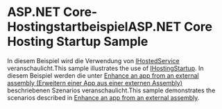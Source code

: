 # <a name="aspnet-core-hosting-startup-sample"></a><span data-ttu-id="e277b-101">ASP.NET Core-Hostingstartbeispiel</span><span class="sxs-lookup"><span data-stu-id="e277b-101">ASP.NET Core Hosting Startup Sample</span></span>

<span data-ttu-id="e277b-102">In diesem Beispiel wird die Verwendung von [IHostedService](https://docs.microsoft.com/dotnet/api/microsoft.aspnetcore.hosting.ihostingstartup) veranschaulicht.</span><span class="sxs-lookup"><span data-stu-id="e277b-102">This sample illustrates the use of [IHostingStartup](https://docs.microsoft.com/dotnet/api/microsoft.aspnetcore.hosting.ihostingstartup).</span></span> <span data-ttu-id="e277b-103">In diesem Beispiel werden die unter [Enhance an app from an external assembly (Erweitern einer App aus einer externen Assembly)](https://docs.microsoft.com/aspnet/core/fundamentals/host/platform-specific-configuration) beschriebenen Szenarios veranschaulicht.</span><span class="sxs-lookup"><span data-stu-id="e277b-103">This sample demonstrates the scenarios described in [Enhance an app from an external assembly](https://docs.microsoft.com/aspnet/core/fundamentals/host/platform-specific-configuration).</span></span>
